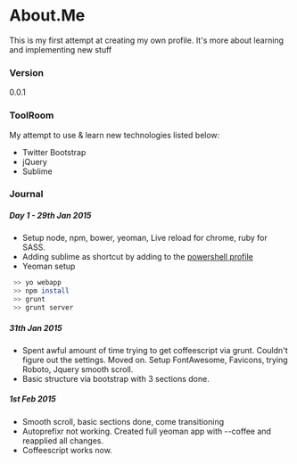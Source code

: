 # About.Me

This is my first attempt at creating my own profile. It's more about learning and implementing new stuff

### Version
0.0.1

### ToolRoom

My attempt to use & learn new technologies listed below:

* Twitter Bootstrap
* jQuery
* Sublime


### Journal

##### Day 1 - 29th Jan 2015

* Setup node, npm, bower, yeoman, Live reload for chrome, ruby for SASS.
* Adding sublime as shortcut by adding to the [powershell profile](http://www.howtogeek.com/50236/customizing-your-powershell-profile/) 
* Yeoman setup
```sh
 >> yo webapp 
 >> npm install 
 >> grunt 
 >> grunt server
```

#####  31th Jan 2015

* Spent awful amount of time trying to get coffeescript via grunt. Couldn't figure out the settings. Moved on. Setup FontAwesome, Favicons, trying Roboto, Jquery smooth scroll. 
* Basic structure via bootstrap with 3 sections done.

#####  1st Feb 2015

* Smooth scroll, basic sections done, come transitioning
* Autoprefixr not working. Created full yeoman app with --coffee and reapplied all changes.
* Coffeescript works now. 


